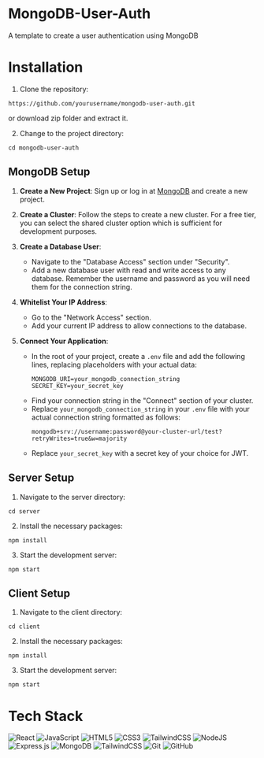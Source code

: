 # MongoDB-User-Auth

A template to create a user authentication using MongoDB

# Installation
1. Clone the repository:
```
https://github.com/yourusername/mongodb-user-auth.git
```
or download zip folder and extract it.

2. Change to the project directory:
```
cd mongodb-user-auth
```


## MongoDB Setup
1. **Create a New Project**: Sign up or log in at [MongoDB](https://www.mongodb.com) and create a new project.

2. **Create a Cluster**: Follow the steps to create a new cluster. For a free tier, you can select the shared cluster option which is sufficient for development purposes.

3. **Create a Database User**:
   - Navigate to the "Database Access" section under "Security".
   - Add a new database user with read and write access to any database. Remember the username and password as you will need them for the connection string.

4. **Whitelist Your IP Address**:
   - Go to the "Network Access" section.
   - Add your current IP address to allow connections to the database.

5. **Connect Your Application**:
   - In the root of your project, create a `.env` file and add the following lines, replacing placeholders with your actual data:
     ```
     MONGODB_URI=your_mongodb_connection_string
     SECRET_KEY=your_secret_key
     ```
   - Find your connection string in the "Connect" section of your cluster.
   - Replace `your_mongodb_connection_string` in your `.env` file with your actual connection string formatted as follows:
     ```
     mongodb+srv://username:password@your-cluster-url/test?retryWrites=true&w=majority
     ```
   - Replace `your_secret_key` with a secret key of your choice for JWT.

## Server Setup
1. Navigate to the server directory:
```
cd server
```

2. Install the necessary packages:
```
npm install
```

3. Start the development server:
```
npm start
```

## Client Setup
1. Navigate to the client directory:
```
cd client
```

2. Install the necessary packages:
```
npm install
```

3. Start the development server:
```
npm start
```

# Tech Stack
![React](https://img.shields.io/badge/react-%2320232a.svg?style=for-the-badge&logo=react&logoColor=%2361DAFB)
![JavaScript](https://img.shields.io/badge/javascript-%23323330.svg?style=for-the-badge&logo=javascript&logoColor=%23F7DF1E)
![HTML5](https://img.shields.io/badge/html5-%23E34F26.svg?style=for-the-badge&logo=html5&logoColor=white)
![CSS3](https://img.shields.io/badge/css3-%231572B6.svg?style=for-the-badge&logo=css3&logoColor=white)
![TailwindCSS](https://img.shields.io/badge/tailwindcss-%2338B2AC.svg?style=for-the-badge&logo=tailwind-css&logoColor=white)
![NodeJS](https://img.shields.io/badge/node.js-6DA55F?style=for-the-badge&logo=node.js&logoColor=white)
![Express.js](https://img.shields.io/badge/express.js-%23404d59.svg?style=for-the-badge&logo=express&logoColor=%2361DAFB)
![MongoDB](https://img.shields.io/badge/MongoDB-%234ea94b.svg?style=for-the-badge&logo=mongodb&logoColor=white)
![TailwindCSS](https://img.shields.io/badge/tailwindcss-%2338B2AC.svg?style=for-the-badge&logo=tailwind-css&logoColor=white)
![Git](https://img.shields.io/badge/git-%23F05033.svg?style=for-the-badge&logo=git&logoColor=white)
![GitHub](https://img.shields.io/badge/github-%23121011.svg?style=for-the-badge&logo=github&logoColor=white)
